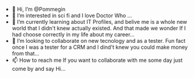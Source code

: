 - 👋 Hi, I’m @Pommegin
- 👀 I’m interested in sci fi and I love Doctor Who ...
- 🌱 I’m currently learning about IT Profiles, and belive me is a whole new world that I didn't knew actually existed. And that made we wonder If I had choose correctly in my life about my career...
- 💞️ I’m looking to collaborate on new tecnology and as a tester. Fun fact once I was a tester for a CRM and I dind't knew you could make money from that...
- 📫 How to reach me If you want to collaborate with me some day just come by and say Hi...

<!---
Pommegin/Pommegin is a ✨ special ✨ repository because its `README.md` (this file) appears on your GitHub profile.
You can click the Preview link to take a look at your changes.
--->
